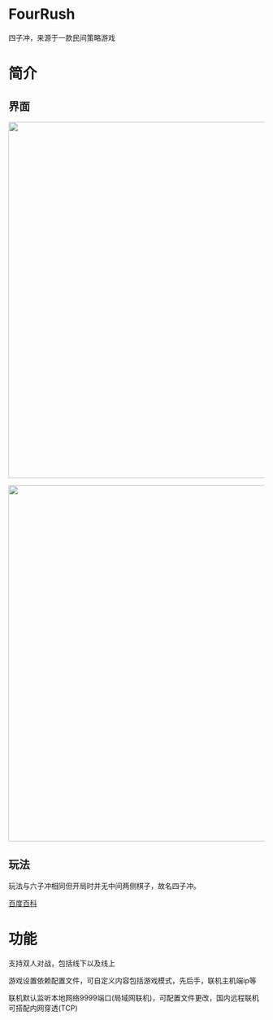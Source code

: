 # FourRush
四子冲，来源于一款民间策略游戏

# 简介
## 界面
<img src="https://user-images.githubusercontent.com/73327649/187668345-5d2edd15-05ef-4979-bb17-bb2bc241f981.png" width="700" /><br/>

<img src="https://user-images.githubusercontent.com/73327649/187669117-afcf89a8-45e5-4b1f-9c3d-9eed844c08cf.gif" width="700" /><br/>


## 玩法


玩法与六子冲相同但开局时并无中间两侧棋子，故名四子冲。

[百度百科](https://baike.baidu.com/item/%E5%85%AD%E5%AD%90%E5%86%B2/5702170?fr=aladdin)


# 功能
支持双人对战，包括线下以及线上

游戏设置依赖配置文件，可自定义内容包括游戏模式，先后手，联机主机端ip等

联机默认监听本地网络9999端口(局域网联机)，可配置文件更改，国内远程联机可搭配内网穿透(TCP)




